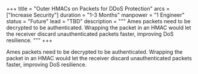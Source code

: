 +++
title = "Outer HMACs on Packets for DDoS Protection"
arcs = ["Increase Security"]
duration = "1-3 Months"
manpower = "1 Engineer"
status = "Future"
lead = "TBD"
description = """
Ames packets need to be decrypted to be authenticated.  Wrapping the packet in an HMAC would let the receiver discard unauthenticated packets faster, improving DoS resilience.
"""
+++

Ames packets need to be decrypted to be authenticated.  Wrapping the packet in an HMAC would let the receiver discard unauthenticated packets faster, improving DoS resilience.
